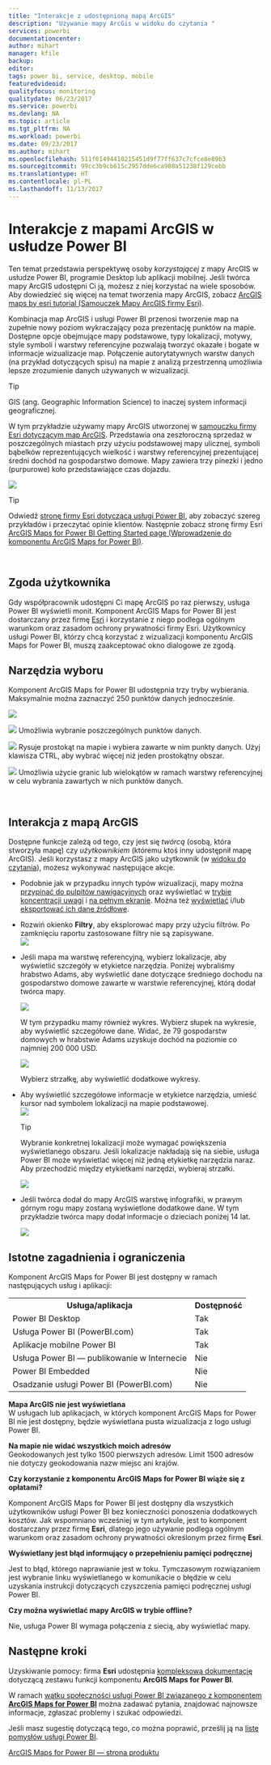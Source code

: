 ```yaml
---
title: "Interakcje z udostępnioną mapą ArcGIS"
description: "Używanie mapy ArcGis w widoku do czytania "
services: powerbi
documentationcenter: 
author: mihart
manager: kfile
backup: 
editor: 
tags: power bi, service, desktop, mobile
featuredvideoid: 
qualityfocus: monitoring
qualitydate: 06/23/2017
ms.service: powerbi
ms.devlang: NA
ms.topic: article
ms.tgt_pltfrm: NA
ms.workload: powerbi
ms.date: 09/23/2017
ms.author: mihart
ms.openlocfilehash: 511f01494410215451d9f77ff637c7cfce8e89b3
ms.sourcegitcommit: 99cc3b9cb615c2957dde6ca908a51238f129cebb
ms.translationtype: HT
ms.contentlocale: pl-PL
ms.lasthandoff: 11/13/2017
---
```

# <a name="interacting-with-arcgis-maps-in-power-bi"></a>Interakcje z mapami ArcGIS w usłudze Power BI
Ten temat przedstawia perspektywę osoby *korzystającej* z mapy ArcGIS w usłudze Power BI, programie Desktop lub aplikacji mobilnej. Jeśli twórca mapy ArcGIS udostępni Ci ją, możesz z niej korzystać na wiele sposobów.  Aby dowiedzieć się więcej na temat tworzenia mapy ArcGIS, zobacz [ArcGIS maps by esri tutorial (Samouczek Mapy ArcGIS firmy Esri)](power-bi-visualization-arcgis.md).

Kombinacja map ArcGIS i usługi Power BI przenosi tworzenie map na zupełnie nowy poziom wykraczający poza prezentację punktów na mapie. Dostępne opcje obejmujące mapy podstawowe, typy lokalizacji, motywy, style symboli i warstwy referencyjne pozwalają tworzyć okazałe i bogate w informacje wizualizacje map. Połączenie autorytatywnych warstw danych (na przykład dotyczących spisu) na mapie z analizą przestrzenną umożliwia lepsze zrozumienie danych używanych w wizualizacji.

> [!TIP]
> GIS (ang. Geographic Information Science) to inaczej system informacji geograficznej.
> 
> 

W tym przykładzie używamy mapy ArcGIS utworzonej w [samouczku firmy Esri dotyczącym map ArcGIS](power-bi-visualization-arcgis.md). Przedstawia ona zeszłoroczną sprzedaż w poszczególnych miastach przy użyciu podstawowej mapy ulicznej, symboli bąbelków reprezentujących wielkość i warstwy referencyjnej prezentującej średni dochód na gospodarstwo domowe. Mapy zawiera trzy pinezki i jedno (purpurowe) koło przedstawiające czas dojazdu.

![](media/power-bi-visualizations-arcgis/power-bi-arcgis-esri-new.png)

> [!TIP]
> Odwiedź [stronę firmy Esri dotyczącą usługi Power BI](https://www.esri.com/powerbi), aby zobaczyć szereg przykładów i przeczytać opinie klientów. Następnie zobacz stronę firmy Esri [ArcGIS Maps for Power BI Getting Started page (Wprowadzenie do komponentu ArcGIS Maps for Power BI)](https://doc.arcgis.com/en/maps-for-powerbi/get-started/about-maps-for-power-bi.htm).
> 
> 

<br/>

## <a name="user-consent"></a>Zgoda użytkownika
Gdy współpracownik udostępni Ci mapę ArcGIS po raz pierwszy, usługa Power BI wyświetli monit. Komponent ArcGIS Maps for Power BI jest dostarczany przez firmę [Esri](https://www.esri.com) i korzystanie z niego podlega ogólnym warunkom oraz zasadom ochrony prywatności firmy Esri. Użytkownicy usługi Power BI, którzy chcą korzystać z wizualizacji komponentu ArcGIS Maps for Power BI, muszą zaakceptować okno dialogowe ze zgodą.

## <a name="selection-tools"></a>Narzędzia wyboru
Komponent ArcGIS Maps for Power BI udostępnia trzy tryby wybierania. Maksymalnie można zaznaczyć 250 punktów danych jednocześnie.

![](media/power-bi-visualizations-arcgis/power-bi-esri-selection-tools2.png)

![](media/power-bi-visualizations-arcgis/power-bi-esri-selection-single2.png) Umożliwia wybranie poszczególnych punktów danych.

![](media/power-bi-visualizations-arcgis/power-bi-esri-selection-marquee2.png) Rysuje prostokąt na mapie i wybiera zawarte w nim punkty danych. Użyj klawisza CTRL, aby wybrać więcej niż jeden prostokątny obszar.

![](media/power-bi-visualizations-arcgis/power-bi-esri-selection-reference-layer2.png) Umożliwia użycie granic lub wielokątów w ramach warstwy referencyjnej w celu wybrania zawartych w nich punktów danych.

<br/>

## <a name="interacting-with-an-arcgis-map"></a>Interakcja z mapą ArcGIS
Dostępne funkcje zależą od tego, czy jest się *twórcą* (osobą, która stworzyła mapę) czy *użytkownikiem* (któremu ktoś inny udostępnił mapę ArcGIS). Jeśli korzystasz z mapy ArcGIS jako użytkownik (w [widoku do czytania](service-interact-with-a-report-in-reading-view.md)), możesz wykonywać następujące akcje.

* Podobnie jak w przypadku innych typów wizualizacji, mapy można [przypinać do pulpitów nawigacyjnych](service-dashboard-pin-tile-from-report.md) oraz wyświetlać w [trybie koncentracji uwagi](service-focus-mode.md) i [na pełnym ekranie](service-fullscreen-mode.md). Można też [wyświetlać](service-reports-show-data.md) i/lub [eksportować ich dane źródłowe](power-bi-visualization-export-data.md).    
* Rozwiń okienko **Filtry**, aby eksplorować mapy przy użyciu filtrów. Po zamknięciu raportu zastosowane filtry nie są zapisywane.    
    ![](media/power-bi-visualizations-arcgis/power-bi-filter-newer.png)  
* Jeśli mapa ma warstwę referencyjną, wybierz lokalizacje, aby wyświetlić szczegóły w etykietce narzędzia. Poniżej wybraliśmy hrabstwo Adams, aby wyświetlić dane dotyczące średniego dochodu na gospodarstwo domowe zawarte w warstwie referencyjnej, którą dodał twórca mapy.
  
    ![](media/power-bi-visualizations-arcgis/power-bi-reference-layer.png)  
  
    W tym przypadku mamy również wykres. Wybierz słupek na wykresie, aby wyświetlić szczegółowe dane. Widać, że 79 gospodarstw domowych w hrabstwie Adams uzyskuje dochód na poziomie co najmniej 200 000 USD.
  
    ![](media/power-bi-visualizations-arcgis/power-bi-tooltip-chart.png)
  
    Wybierz strzałkę, aby wyświetlić dodatkowe wykresy.
* Aby wyświetlić szczegółowe informacje w etykietce narzędzia, umieść kursor nad symbolem lokalizacji na mapie podstawowej.     
  ![](media/power-bi-visualizations-arcgis/power-bi-arcgis-hover.png)
  
  > [!TIP]
  > Wybranie konkretnej lokalizacji może wymagać powiększenia wyświetlanego obszaru.  Jeśli lokalizacje nakładają się na siebie, usługa Power BI może wyświetlać więcej niż jedną etykietkę narzędzia naraz. Aby przechodzić między etykietkami narzędzi, wybieraj strzałki.
  > 
  > ![](media/power-bi-visualizations-arcgis/power-bi-3-screens.png)
  > 
  > 
* Jeśli twórca dodał do mapy ArcGIS warstwę infografiki, w prawym górnym rogu mapy zostaną wyświetlone dodatkowe dane.  W tym przykładzie twórca mapy dodał informacje o dzieciach poniżej 14 lat.
  
    ![](media/power-bi-visualizations-arcgis/power-bi-demographics.png)

## <a name="considerations-and-limitations"></a>Istotne zagadnienia i ograniczenia
Komponent ArcGIS Maps for Power BI jest dostępny w ramach następujących usług i aplikacji:

<table>
<tr><th>Usługa/aplikacja</th><th>Dostępność</th></tr>
<tr>
<td>Power BI Desktop</td>
<td>Tak</td>
</tr>
<tr>
<td>Usługa Power BI (PowerBI.com)</td>
<td>Tak</td>
</tr>
<tr>
<td>Aplikacje mobilne Power BI</td>
<td>Tak</td>
</tr>
<tr>
<td>Usługa Power BI — publikowanie w Internecie</td>
<td>Nie</td>
</tr>
<tr>
<td>Power BI Embedded</td>
<td>Nie</td>
</tr>
<tr>
<td>Osadzanie usługi Power BI (PowerBI.com)</td>
<td>Nie</td>
</tr>
</table>

**Mapa ArcGIS nie jest wyświetlana**    
W usługach lub aplikacjach, w których komponent ArcGIS Maps for Power BI nie jest dostępny, będzie wyświetlana pusta wizualizacja z logo usługi Power BI.

**Na mapie nie widać wszystkich moich adresów**    
Geokodowanych jest tylko 1500 pierwszych adresów. Limit 1500 adresów nie dotyczy geokodowania nazw miejsc ani krajów.

**Czy korzystanie z komponentu ArcGIS Maps for Power BI wiąże się z opłatami?**

Komponent ArcGIS Maps for Power BI jest dostępny dla wszystkich użytkowników usługi Power BI bez konieczności ponoszenia dodatkowych kosztów. Jak wspomniano wcześniej w tym artykule, jest to komponent dostarczany przez firmę **Esri**, dlatego jego używanie podlega ogólnym warunkom oraz zasadom ochrony prywatności określonym przez firmę **Esri**.

**Wyświetlany jest błąd informujący o przepełnieniu pamięci podręcznej**

Jest to błąd, którego naprawianie jest w toku.  Tymczasowym rozwiązaniem jest wybranie linku wyświetlanego w komunikacie o błędzie w celu uzyskania instrukcji dotyczących czyszczenia pamięci podręcznej usługi Power BI.

**Czy można wyświetlać mapy ArcGIS w trybie offline?**

Nie, usługa Power BI wymaga połączenia z siecią, aby wyświetlać mapy.

## <a name="next-steps"></a>Następne kroki
Uzyskiwanie pomocy: firma **Esri** udostępnia [kompleksową dokumentację](https://go.microsoft.com/fwlink/?LinkID=828772) dotyczącą zestawu funkcji komponentu **ArcGIS Maps for Power BI**.

W ramach [wątku społeczności usługi Power BI związanego z komponentem **ArcGIS Maps for Power BI**](https://go.microsoft.com/fwlink/?LinkID=828771) można zadawać pytania, znajdować najnowsze informacje, zgłaszać problemy i szukać odpowiedzi.

Jeśli masz sugestię dotyczącą tego, co można poprawić, prześlij ją na [listę pomysłów usługi Power BI](https://ideas.powerbi.com).

[ArcGIS Maps for Power BI — strona produktu](https://www.esri.com/powerbi)

